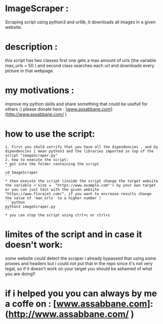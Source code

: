 # ImageScraper :
Scraping script using python3 and urllib, it downloads all images in a given website.

# description :
this script has two classes first one gets a max amount of urls  (the variable max_urls = 50 ) and second class searches each url and downloads every picture in that webpage.

# my motivations :
improve my python skills and share something that could be usefull for others :) 
please donate here :  [www.assabbane.com]: (http://www.assabbane.com/ )

# how to use the script:
    1. First you shold verrify that you have all the dipendencies , and by dipendencies i mean python3 and the libraries imported in top of the script "imageScraper.py" 
    2. how to execute the script:
    * get into the folder containing the script 
    ```
    cd ImageScraper
    ```
    * then execute the script (inside the script change the target website the variable <'site =  "https://www.example.com"'> by your own target or you can just test with the given website "https://www.florajet.com/", if you want to encrease results change the value of 'max_urls' to a higher number )
    ```python
    python3 imageScraper.py
    ```
    * you can stop the script using ctrl+c or ctrl+z



# limites of the script and in case it doesn't work:

some website could detect the scraper i already bypassed that using some proxies and headers but i could not put that in the repo since it's not very legal, 
so if it doesn't work on your target you should be ashamed of what you are doing!!


# if i helped you  you can always by me a coffe on : [www.assabbane.com]: (http://www.assabbane.com/ )
